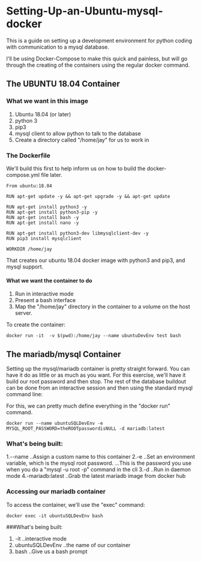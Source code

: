 # Setting-Up-an-Ubuntu-mysql-docker

This is a guide on setting up a development environment for python coding with communication to a mysql database.

I'll be using Docker-Compose to make this quick and painless, but will go through the creating of the containers
using the regular docker command.

## The UBUNTU 18.04 Container

### What we want in this image

1. Ubuntu 18.04 (or later)
2. python 3
3. pip3
4. mysql client to allow python to talk to the database
5. Create a directory called "/home/jay" for us to work in


### The Dockerfile

We'll build this first to help inform us on how to build the docker-compose.yml file later.

```
From ubuntu:18.04

RUN apt-get update -y && apt-get upgrade -y && apt-get update

RUN apt-get install python3 -y
RUN apt-get install python3-pip -y
RUN apt-get install bash -y
RUN apt-get install nano -y

RUN apt-get install python3-dev libmysqlclient-dev -y
RUN pip3 install mysqlclient

WORKDIR /home/jay
```
That creates our ubuntu 18.04 docker image with python3 and pip3, and mysql support.

#### What we want the container to do

1. Run in interactive mode
2. Present a bash interface
3. Map the "/home/jay" directory in the container to a volume on the host server.

To create the container:
```
docker run -it  -v $(pwd):/home/jay --name ubuntuDevEnv test bash

```

## The mariadb/mysql Container

Setting up the mysql/mariadb container is pretty straight forward.   You can have it do as little or as
much as you want.  For this exercise, we'll have it build our root password and then stop.  The 
rest of the database buildout can be done from an interactive session and then using the standard
mysql command line:

For this, we can pretty much define everything in the "docker run" command.

```
docker run --name ubuntuSQLDevEnv -e MYSQL_ROOT_PASSWORD=theROOTpasswordisNULL -d mariadb:latest
```

### What's being built:

1.--name
..Assign a custom name to this container
2.-e
..Set an environment variable, which is the mysql root password.
...This is the password you use when you do a "mysql -u root -p" command in the cli
3.-d
..Run in daemon mode
4.-mariadb:latest
..Grab the latest mariadb image from docker hub


### Accessing our mariadb container

To access the container, we'll use the "exec" command:

```
docker exec -it ubuntuSQLDevEnv bash
```

###What's being built:

1. -it
..interactive mode
2. ubuntuSQLDevEnv
..the name of our container
3. bash
..Give us a bash prompt



